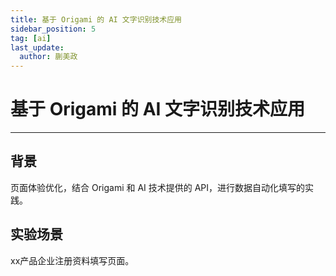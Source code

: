 ```yaml
---
title: 基于 Origami 的 AI 文字识别技术应用
sidebar_position: 5
tag: [ai]
last_update:
  author: 蒯美政
---
```


# 基于 Origami 的 AI 文字识别技术应用

---

## 背景

页面体验优化，结合 Origami 和 AI 技术提供的 API，进行数据自动化填写的实践。

## 实验场景

xx产品企业注册资料填写页面。